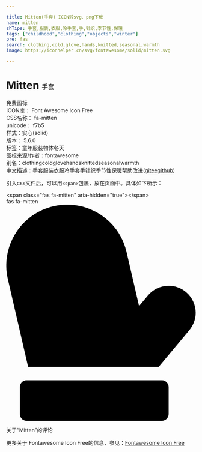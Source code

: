 ```yaml
---

title: Mitten(手套) ICON转svg、png下载
name: mitten
zhTips: 手套,服装,衣服,冷手套,手,针织,季节性,保暖
tags: ["childhood","clothing","objects","winter"]
pre: fas
search: clothing,cold,glove,hands,knitted,seasonal,warmth
image: https://iconhelper.cn/svg/fontawesome/solid/mitten.svg

---
```


# Mitten  <small style="font-size: 60%;font-weight: 100">手套</small>


<div class="detail-page">
<p>
<span><span class="badge-success badge">免费图标</span> </span>
<br/>
<span>
ICON库：
<span class="badge-secondary badge">Font Awesome Icon Free</span> 
</span>
<br/>
<span>
CSS名称：
<span class="badge-secondary badge">fa-mitten</span> 
</span>
<br/>
<span>
unicode：
<span class="badge-secondary badge">f7b5</span> 
<copy-btn content='f7b5' btn-title=""></copy-btn>
<copy-btn :content='String.fromCodePoint(parseInt("f7b5", 16))' btn-title="复制U"></copy-btn>
</span><br/><span>样式：<span class="badge-light badge">实心(solid)</span></span>
<br/>
<span>
版本：
<span class="badge-secondary badge">5.6.0</span> 
</span><br/><span>标签：<span class="badge-light badge"><router-link to="/tags/childhood.html">童年</router-link></span><span class="badge-light badge"><router-link to="/tags/clothing.html">服装</router-link></span><span class="badge-light badge"><router-link to="/tags/objects.html">物体</router-link></span><span class="badge-light badge"><router-link to="/tags/winter.html">冬天</router-link></span></span>
<br/>
<span>图标来源/作者：<span class="badge-light badge">fontawesome</span></span> 
<br/>
<span>别名：<span class="badge-light badge">clothing</span><span class="badge-light badge">cold</span><span class="badge-light badge">glove</span><span class="badge-light badge">hands</span><span class="badge-light badge">knitted</span><span class="badge-light badge">seasonal</span><span class="badge-light badge">warmth</span></span><br/><span class="zh-detail">中文描述：<span class="badge-primary badge">手套</span><span class="badge-primary badge">服装</span><span class="badge-primary badge">衣服</span><span class="badge-primary badge">冷手套</span><span class="badge-primary badge">手</span><span class="badge-primary badge">针织</span><span class="badge-primary badge">季节性</span><span class="badge-primary badge">保暖</span><span class="help-link"><span>帮助改进</span>(<a href="https://gitee.com/liuwave/icon-helper/edit/master/json/fontawesome/solid/mitten.json" target="_blank" rel="noopener noreferrer">gitee</a><a href="https://github.com/liuwave/icon-helper/edit/master/json/fontawesome/solid/mitten.json" target="_blank" rel="noopener noreferrer">github</a></span>)</span><br/>
</p>
</div>
<div class="alert alert-dark">
  <i class="fas fa-mitten fa-xs"></i>
  <i class="fas fa-mitten fa-sm"></i>
  <i class="fas fa-mitten fa-lg"></i>
  <i class="fas fa-mitten fa-2x"></i>
  <i class="fas fa-mitten fa-3x"></i>
  <i class="fas fa-mitten fa-5x"></i>
  <i class="fas fa-mitten fa-7x"></i>
</div>
<div>
  <p>引入css文件后，可以用<code>&lt;span&gt;</code>包裹，放在页面中。具体如下所示：    
  </p>
  <div class="alert alert-primary" style="font-size: 14px">
    &lt;span class="fas fa-mitten" aria-hidden="true"&gt;&lt;/span&gt;
    <copy-btn content='<span class="fas fa-mitten" aria-hidden="true"></span>'></copy-btn>
  </div>
  <div class="alert alert-secondary">
    <i class="fas fa-mitten"
    style="font-size: 24px"
    aria-hidden="true"></i> fas fa-mitten
    <copy-btn content="fas fa-mitten" btn-title="复制图标名称"></copy-btn>
  </div>
</div>
<div id="svg" class="svg-wrap">
<svg xmlns="http://www.w3.org/2000/svg" viewBox="0 0 448 512"><path d="M368 416H48c-8.8 0-16 7.2-16 16v64c0 8.8 7.2 16 16 16h320c8.8 0 16-7.2 16-16v-64c0-8.8-7.2-16-16-16zm57-209.1c-27.2-22.6-67.5-19-90.1 8.2l-20.9 25-29.6-128.4c-18-77.5-95.4-125.9-172.8-108C34.2 21.6-14.2 98.9 3.7 176.4L51.6 384h309l72.5-87c22.7-27.2 19-67.5-8.1-90.1z"/></svg>
</div>
<detail full-name='fa-mitten'></detail>

<Vssue title="关于“Mitten”的评论" >关于“Mitten”的评论</Vssue>
    
<div><p>更多关于  Fontawesome Icon Free的信息，参见：<a target="_blank" href="https://iconhelper.cn/fontawesome.html">Fontawesome Icon Free</a>
</p></div>
